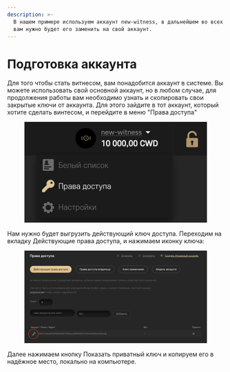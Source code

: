 ```yaml
---
description: >-
  В нашем примере используем аккаунт new-witness, в дальнейшем во всех командах
  вам нужно будет его заменить на свой аккаунт.
---
```


# Подготовка аккаунта

Для того чтобы стать витнесом, вам понадобится аккаунт в системе. Вы можете использовать свой основной аккаунт, но в любом случае, для продолжения работы вам необходимо узнать и скопировать свои закрытые ключи от аккаунта. Для этого зайдите в тот аккаунт, который хотите сделать винтесом, и перейдите в меню "Права доступа"

<figure><img src="../.gitbook/assets/image (7).png" alt=""><figcaption></figcaption></figure>

Нам нужно будет выгрузить действующий ключ доступа. Переходим на вкладку Действующие права доступа, и нажимаем иконку ключа:

<figure><img src="../.gitbook/assets/image (44).png" alt=""><figcaption></figcaption></figure>

Далее нажимаем кнопку Показать приватный ключ и копируем его в надёжное место, локально на компьютере.
